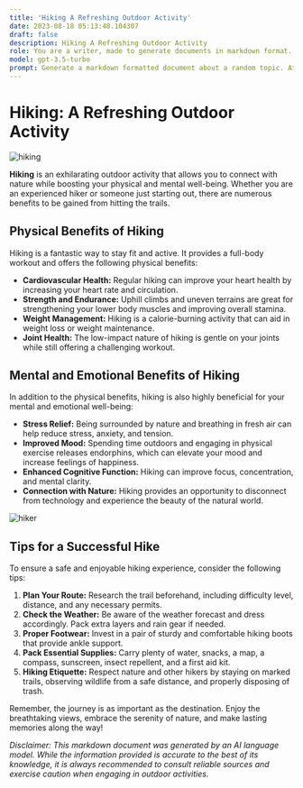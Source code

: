 ```yaml
---
title: 'Hiking A Refreshing Outdoor Activity'
date: 2023-08-18 05:13:48.104307
draft: false
description: Hiking A Refreshing Outdoor Activity
role: You are a writer, made to generate documents in markdown format. It is very important that all of the documents you generate are in valid markdown format.
model: gpt-3.5-turbo
prompt: Generate a markdown formatted document about a random topic. At the bottom, include a disclaimer explaining that the document was generated by you. The first line of the document should be the title. Make sure that the entire document is in proper markdown format, using a mix of various tags to make the document visually appealing.
---
```


# Hiking: A Refreshing Outdoor Activity

![hiking](https://example.com/hiking.jpg)

**Hiking** is an exhilarating outdoor activity that allows you to connect with nature while boosting your physical and mental well-being. Whether you are an experienced hiker or someone just starting out, there are numerous benefits to be gained from hitting the trails.

## Physical Benefits of Hiking

Hiking is a fantastic way to stay fit and active. It provides a full-body workout and offers the following physical benefits:

- **Cardiovascular Health:** Regular hiking can improve your heart health by increasing your heart rate and circulation.
- **Strength and Endurance:** Uphill climbs and uneven terrains are great for strengthening your lower body muscles and improving overall stamina.
- **Weight Management:** Hiking is a calorie-burning activity that can aid in weight loss or weight maintenance.
- **Joint Health:** The low-impact nature of hiking is gentle on your joints while still offering a challenging workout.

## Mental and Emotional Benefits of Hiking

In addition to the physical benefits, hiking is also highly beneficial for your mental and emotional well-being:

- **Stress Relief:** Being surrounded by nature and breathing in fresh air can help reduce stress, anxiety, and tension.
- **Improved Mood:** Spending time outdoors and engaging in physical exercise releases endorphins, which can elevate your mood and increase feelings of happiness.
- **Enhanced Cognitive Function:** Hiking can improve focus, concentration, and mental clarity.
- **Connection with Nature:** Hiking provides an opportunity to disconnect from technology and experience the beauty of the natural world.

![hiker](https://example.com/hiker.jpg)

## Tips for a Successful Hike

To ensure a safe and enjoyable hiking experience, consider the following tips:

1. **Plan Your Route:** Research the trail beforehand, including difficulty level, distance, and any necessary permits.
2. **Check the Weather:** Be aware of the weather forecast and dress accordingly. Pack extra layers and rain gear if needed.
3. **Proper Footwear:** Invest in a pair of sturdy and comfortable hiking boots that provide ankle support.
4. **Pack Essential Supplies:** Carry plenty of water, snacks, a map, a compass, sunscreen, insect repellent, and a first aid kit.
5. **Hiking Etiquette:** Respect nature and other hikers by staying on marked trails, observing wildlife from a safe distance, and properly disposing of trash.

Remember, the journey is as important as the destination. Enjoy the breathtaking views, embrace the serenity of nature, and make lasting memories along the way!

*Disclaimer: This markdown document was generated by an AI language model. While the information provided is accurate to the best of its knowledge, it is always recommended to consult reliable sources and exercise caution when engaging in outdoor activities.*
